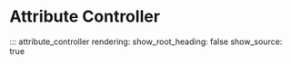 # Attribute Controller

::: attribute_controller
    rendering:
        show_root_heading: false
        show_source: true
